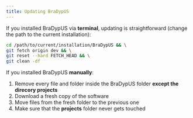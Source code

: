 ```yaml
---
title: Updating BraDypUS
---
```


If you installed BraDypUS via **terminal**, updating is straightforward (change the path to the current installation):

```bash
cd /path/to/current/installation/BraDypUS && \
git fetch origin dev && \
git reset --hard FETCH_HEAD && \
git clean -df 
```
If you installed BraDypUS **manually**:

1. Remove every file and folder inside the BraDypUS folder **except the direcory projects**
2. Download a fresh copy of the software
3. Move files from the fresh folder to the previous one
4. Make sure that the **projects** folder never gets touched